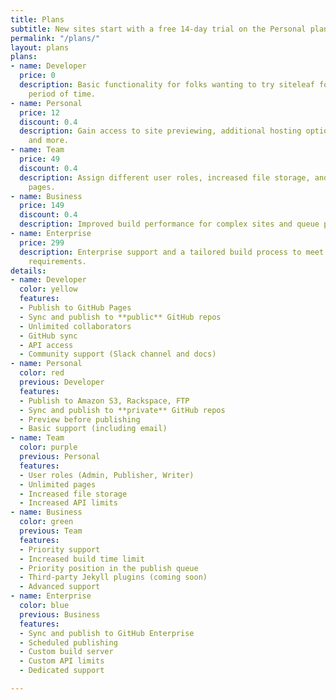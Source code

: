 ```yaml
---
title: Plans
subtitle: New sites start with a free 14-day trial on the Personal plan. Upgrade or downgrade anytime.
permalink: "/plans/"
layout: plans
plans:
- name: Developer
  price: 0
  description: Basic functionality for folks wanting to try siteleaf for an unlimited
    period of time.
- name: Personal
  price: 12
  discount: 0.4
  description: Gain access to site previewing, additional hosting options, support,
    and more.
- name: Team
  price: 49
  discount: 0.4
  description: Assign different user roles, increased file storage, and unlimited
    pages.
- name: Business
  price: 149
  discount: 0.4
  description: Improved build performance for complex sites and queue priority.
- name: Enterprise
  price: 299
  description: Enterprise support and a tailored build process to meet your site’s
    requirements.
details:
- name: Developer
  color: yellow
  features:
  - Publish to GitHub Pages
  - Sync and publish to **public** GitHub repos
  - Unlimited collaborators
  - GitHub sync
  - API access
  - Community support (Slack channel and docs)
- name: Personal
  color: red
  previous: Developer
  features:
  - Publish to Amazon S3, Rackspace, FTP
  - Sync and publish to **private** GitHub repos
  - Preview before publishing
  - Basic support (including email)
- name: Team
  color: purple
  previous: Personal
  features:
  - User roles (Admin, Publisher, Writer)
  - Unlimited pages
  - Increased file storage
  - Increased API limits
- name: Business
  color: green
  previous: Team
  features:
  - Priority support
  - Increased build time limit
  - Priority position in the publish queue
  - Third-party Jekyll plugins (coming soon)
  - Advanced support
- name: Enterprise
  color: blue
  previous: Business
  features:
  - Sync and publish to GitHub Enterprise
  - Scheduled publishing
  - Custom build server
  - Custom API limits
  - Dedicated support

---
```


